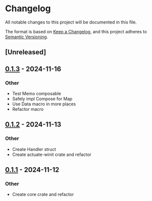 # Changelog

All notable changes to this project will be documented in this file.

The format is based on [Keep a Changelog](https://keepachangelog.com/en/1.0.0/),
and this project adheres to [Semantic Versioning](https://semver.org/spec/v2.0.0.html).

## [Unreleased]

## [0.1.3](https://github.com/actuate-rs/actuate/compare/actuate-macros-v0.1.2...actuate-macros-v0.1.3) - 2024-11-16

### Other

- Test Memo composable
- Safely impl Compose for Map<C>
- Use Data macro in more places
- Refactor macro

## [0.1.2](https://github.com/actuate-rs/actuate/compare/actuate-macros-v0.1.1...actuate-macros-v0.1.2) - 2024-11-13

### Other

- Create Handler struct
- Create actuate-winit crate and refactor

## [0.1.1](https://github.com/actuate-rs/actuate/compare/actuate-macros-v0.1.0...actuate-macros-v0.1.1) - 2024-11-12

### Other

- Create core crate and refactor
